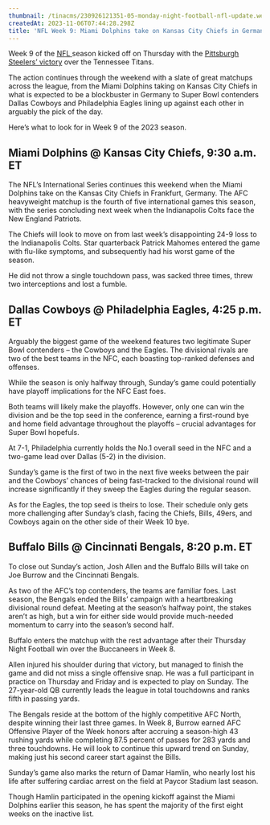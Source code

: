 ```yaml
---
thumbnail: /tinacms/230926121351-05-monday-night-football-nfl-update.webp
createdAt: 2023-11-06T07:44:28.298Z
title: 'NFL Week 9: Miami Dolphins take on Kansas City Chiefs in Germany blockbuster'
---
```


Week 9 of the [NFL ](https://www.cnn.com/2023/09/11/sport/gallery/nfl-2023-season/index.html)season kicked off on Thursday with the [Pittsburgh Steelers’ victory](https://www.cnn.com/2023/11/03/sport/treylon-burks-tennessee-titans-pittsburgh-steelers-spt-intl/index.html) over the Tennessee Titans.

The action continues through the weekend with a slate of great matchups across the league, from the Miami Dolphins taking on Kansas City Chiefs in what is expected to be a blockbuster in Germany to Super Bowl contenders Dallas Cowboys and Philadelphia Eagles lining up against each other in arguably the pick of the day.

Here’s what to look for in Week 9 of the 2023 season.

## Miami Dolphins @ Kansas City Chiefs, 9:30 a.m. ET

The NFL’s International Series continues this weekend when the Miami Dolphins take on the Kansas City Chiefs in Frankfurt, Germany. The AFC heavyweight matchup is the fourth of five international games this season, with the series concluding next week when the Indianapolis Colts face the New England Patriots.

The Chiefs will look to move on from last week’s disappointing 24-9 loss to the Indianapolis Colts. Star quarterback Patrick Mahomes entered the game with flu-like symptoms, and subsequently had his worst game of the season.

He did not throw a single touchdown pass, was sacked three times, threw two interceptions and lost a fumble.

## Dallas Cowboys @ Philadelphia Eagles, 4:25 p.m. ET

Arguably the biggest game of the weekend features two legitimate Super Bowl contenders – the Cowboys and the Eagles. The divisional rivals are two of the best teams in the NFC, each boasting top-ranked defenses and offenses.

While the season is only halfway through, Sunday’s game could potentially have playoff implications for the NFC East foes.

Both teams will likely make the playoffs. However, only one can win the division and be the top seed in the conference, earning a first-round bye and home field advantage throughout the playoffs – crucial advantages for Super Bowl hopefuls.

At 7-1, Philadelphia currently holds the No.1 overall seed in the NFC and a two-game lead over Dallas (5-2) in the division.

Sunday’s game is the first of two in the next five weeks between the pair and the Cowboys’ chances of being fast-tracked to the divisional round will increase significantly if they sweep the Eagles during the regular season.

As for the Eagles, the top seed is theirs to lose. Their schedule only gets more challenging after Sunday’s clash, facing the Chiefs, Bills, 49ers, and Cowboys again on the other side of their Week 10 bye.

## Buffalo Bills @ Cincinnati Bengals, 8:20 p.m. ET

To close out Sunday’s action, Josh Allen and the Buffalo Bills will take on Joe Burrow and the Cincinnati Bengals.

As two of the AFC’s top contenders, the teams are familiar foes. Last season, the Bengals ended the Bills’ campaign with a heartbreaking divisional round defeat. Meeting at the season’s halfway point, the stakes aren’t as high, but a win for either side would provide much-needed momentum to carry into the season’s second half.

Buffalo enters the matchup with the rest advantage after their Thursday Night Football win over the Buccaneers in Week 8.

Allen injured his shoulder during that victory, but managed to finish the game and did not miss a single offensive snap. He was a full participant in practice on Thursday and Friday and is expected to play on Sunday. The 27-year-old QB currently leads the league in total touchdowns and ranks fifth in passing yards.

The Bengals reside at the bottom of the highly competitive AFC North, despite winning their last three games. In Week 8, Burrow earned AFC Offensive Player of the Week honors after accruing a season-high 43 rushing yards while completing 87.5 percent of passes for 283 yards and three touchdowns. He will look to continue this upward trend on Sunday, making just his second career start against the Bills.

Sunday’s game also marks the return of Damar Hamlin, who nearly lost his life after suffering cardiac arrest on the field at Paycor Stadium last season.

Though Hamlin participated in the opening kickoff against the Miami Dolphins earlier this season, he has spent the majority of the first eight weeks on the inactive list.
